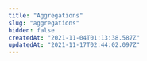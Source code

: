 ```yaml
---
title: "Aggregations"
slug: "aggregations"
hidden: false
createdAt: "2021-11-04T01:13:38.587Z"
updatedAt: "2021-11-17T02:44:02.097Z"
---
```

